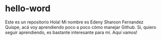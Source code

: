 # hello-word
Este es un repositorio
Hola!
Mi nombre es Edeny Sharoon Fernandez Quispe, acá voy aprendiendo poco a poco cómo manejar Github.
Si, quiero seguir aprendiendo, es bastante interesante para mí.
Aquí vamos!
